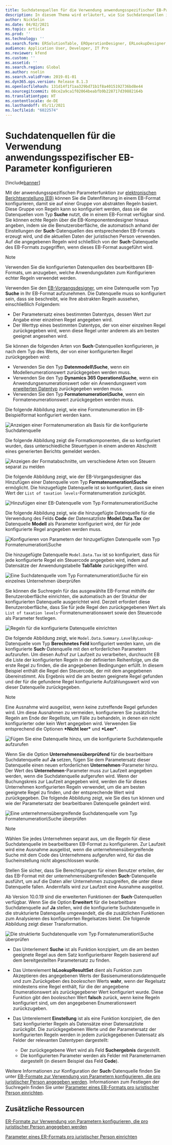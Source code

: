 ```yaml
---
title: Suchdatenquellen für die Verwendung anwendungsspezifischer EB-Parameter konfigurieren
description: In diesem Thema wird erläutert, wie Sie Suchdatenquellen in elektronische Berichterstellungsformate (EB-Formate) konfigurieren können, um für anwendungsspezifische EB-Parameter zu verwenden.
author: NickSelin
ms.date: 04/02/2021
ms.topic: article
ms.prod: ''
ms.technology: ''
ms.search.form: ERSolutionTable, EROperationDesigner, ERLookupDesigner, ERComponentLookupStructureEditing
audience: Application User, Developer, IT Pro
ms.reviewer: kfend
ms.custom: ''
ms.assetid: ''
ms.search.region: Global
ms.author: nselin
ms.search.validFrom: 2019-01-01
ms.dyn365.ops.version: Release 8.1.3
ms.openlocfilehash: 131d14f1f1aa329bd71b1f8a4015192736bd8e44
ms.sourcegitcommit: 08ce2a9ca1f02064beabfb9b228717d39882164b
ms.translationtype: HT
ms.contentlocale: de-DE
ms.lasthandoff: 05/11/2021
ms.locfileid: "6022574"
---
```

# <a name="configure-lookup-data-sources-to-use-er-application-specific-parameters"></a>Suchdatenquellen für die Verwendung anwendungsspezifischer EB-Parameter konfigurieren 

[!include[banner](../includes/banner.md)]

Mit der anwendungsspezifischen Parameterfunktion zur [elektronischen Berichtserstellung (EB)](general-electronic-reporting.md) können Sie die Datenfilterung in einem EB-Format konfigurieren, damit sie auf einer Gruppe von abstrakten Regeln basiert. Diese Gruppe von Regeln kann so konfiguriert werden, dass sie die Datenquellen vom Typ **Suche** nutzt, die in einem EB-Format verfügbar sind. Sie können echte Regeln über die EB-Komponentendesigner hinaus angeben, indem sie die Benutzeroberfläche, die automatisch anhand der Einstellungen der **Such**-Datenquellen des entsprechenden EB-Formats erzeugt wird, und die aktuellen Daten der juristischen Person verwenden. Auf die angegebenen Regeln wird schließlich von der **Such**-Datenquelle des EB-Formats zugegriffen, wenn dieses EB-Format ausgeführt wird.

> [!NOTE]
> Verwenden Sie die konfigurierten Datenquellen des bearbeitbaren EB-Formats, um anzugeben, welche Anwendungsdaten zum Konfigurieren echter Regeln verwendet werden.

Verwenden Sie den [EB-Vorgangsdesigner](general-electronic-reporting.md#building-a-format-that-uses-a-data-model-as-a-base), um eine Datenquelle vom Typ **Suche** in Ihr EB-Format aufzunehmen. Die Datenquelle muss so konfiguriert sein, dass sie beschreibt, wie Ihre abstrakten Regeln aussehen, einschließlich Folgendem:

   - Der Parametersatz eines bestimmten Datentyps, dessen Wert zur Angabe einer einzelnen Regel angegeben wird.
   - Der Werttyp eines bestimmten Datentyps, der von einer einzelnen Regel zurückgegeben wird, wenn diese Regel unter anderem als am besten geeignet angesehen wird.

Sie können die folgenden Arten von **Such**-Datenquellen konfigurieren, je nach dem Typ des Werts, der von einer konfigurierten Regel zurückgegeben wird:

   - Verwenden Sie den Typ **Datenmodell\Suche**, wenn ein Modellenumerationswert zurückgegeben werden muss.
   - Verwenden Sie den Typ **Dynamics 365 Operations\Suche**, wenn ein Anwendungsenumerationswert oder ein Anwendungswert vom [erweiterten Datentyp](../extensibility/extensible-edts.md) zurückgegeben werden muss.
   - Verwenden Sie den Typ **Formatenumeration\Suche**, wenn ein Formateneumerationswert zurückgegeben werden muss.

Die folgende Abbildung zeigt, wie eine Formatenumeration im EB-Beispielformat konfiguriert werden kann.

   ![Anzeigen einer Formatenumeration als Basis für die konfigurierte Suchdatenquelle](./media/er-lookup-data-sources-img1.gif)

Die folgende Abbildung zeigt die Formatkomponenten, die so konfiguriert wurden, dass unterschiedliche Steuertypen in einem anderen Abschnitt eines generierten Berichts gemeldet werden.

   ![Anzeigen der Formatabschnitte, um verschiedene Arten von Steuern separat zu melden](./media/er-lookup-data-sources-img2.png)

Die folgende Abbildung zeigt, wie der EB-Vorgangsdesigner das Hinzufügen einer Datenquelle vom Typ **Formatenumeration\Suche** ermöglicht.  Die hinzugefügte Datenquelle ist so konfiguriert, dass sie einen Wert der `List of taxation levels`-Formatenumeration zurückgibt.

   ![Hinzufügen einer EB-Datenquelle vom Typ Formatenumeration\Suche](./media/er-lookup-data-sources-img3.gif)

Die folgende Abbildung zeigt, wie die hinzugefügte Datenquelle für die Verwendung des Felds **Code** der Datensatzliste **Model.Data.Tax** der Datenquelle **Modell** als Parameter konfiguriert wird, der für jede konfigurierte Regel angegeben werden muss.

![Konfigurieren von Parametern der hinzugefügten Datenquelle vom Typ Formatenumeration\Suche](./media/er-lookup-data-sources-img4.gif)

Die hinzugefügte Datenquelle `Model.Data.Tax` ist so konfiguriert, dass für jede konfigurierte Regel ein Steuercode angegeben wird, indem auf Datensätze der Anwendungstabelle **TabTable** zurückgegriffen wird.

   ![Eine Suchdatenquelle vom Typ Formatenumeration\Suche für ein einzelnes Unternehmen überprüfen](./media/er-lookup-data-sources-img5.gif)

Sie können die Suchregeln für das ausgewählte EB-Format mithilfe der Benutzeroberfläche einrichten, die automatisch an der Struktur der konfigurierten Datenquelle ausgerichtet wird. Derzeit erfordert diese Benutzeroberfläche, dass Sie für jede Regel den zurückgegebenen Wert als `List of taxation levels`-Formatenumerationswert sowie den Steuercode als Parameter festlegen.

   ![Regeln für die konfigurierte Datenquelle einrichten](./media/er-lookup-data-sources-img6.gif)

Die folgende Abbildung zeigt, wie `Model.Data.Summary.LevelByLookup`-Datenquelle vom Typ **Berechnetes Feld** konfiguriert werden kann, um die konfigurierte **Such**-Datenquelle mit den erforderlichen Parametern aufzurufen. Um diesen Aufruf zur Laufzeit zu verarbeiten, durchsucht EB die Liste der konfigurierten Regeln in der definierten Reihenfolge, um die erste Regel zu finden, die die angegebenen Bedingungen erfüllt. In diesem Beispiel enthält die Regel den Steuercode, der mit dem angegebenen übereinstimmt. Als Ergebnis wird die am besten geeignete Regel gefunden und der für die gefundene Regel konfigurierte Aufzählungswert wird von dieser Datenquelle zurückgegeben.

> [!NOTE]
> Eine Ausnahme wird ausgelöst, wenn keine zutreffende Regel gefunden wird. Um diese Ausnahmen zu vermeiden, konfigurieren Sie zusätzliche Regeln am Ende der Regelliste, um Fälle zu behandeln, in denen ein nicht konfigurierter oder kein Wert angegeben wird. Verwenden Sie entsprechend die Optionen **\*Nicht leer\*** und **\*Leer\***.  
>
> ![Fügen Sie eine Datenquelle hinzu, um die konfigurierte Suchdatenquelle aufzurufen](./media/er-lookup-data-sources-img7.png)

Wenn Sie die Option **Unternehmensüberprüfend** für die bearbeitbare Suchdatenquelle auf **Ja** setzen, fügen Sie dem Parametersatz dieser Datenquelle einen neuen erforderlichen **Unternehmen**-Parameter hinzu. Der Wert des **Unternehmen**-Parameter muss zur Laufzeit angegeben werden, wenn die Suchdatenquelle aufgerufen wird. Wenn der Buchungskreis zur Laufzeit angegeben wird, werden die für dieses Unternehmen konfigurierten Regeln verwendet, um die am besten geeignete Regel zu finden, und der entsprechende Wert wird zurückgegeben. Die folgende Abbildung zeigt, wie Sie dies tun können und wie der Parametersatz der bearbeitbaren Datenquelle geändert wird.

   ![Eine unternehmensübergreifende Suchdatenquelle vom Typ Formatenumeration\Suche überprüfen](./media/er-lookup-data-sources-img8.gif)

> [!NOTE]
> Wählen Sie jedes Unternehmen separat aus, um die Regeln für diese Suchdatenquelle im bearbeitbaren EB-Format zu konfigurieren. Zur Laufzeit wird eine Ausnahme ausgelöst, wenn die unternehmensübergreifende Suche mit dem Code des Unternehmens aufgerufen wird, für das die Sucheinstellung nicht abgeschlossen wurde.
>
> Stellen Sie sicher, dass Sie Berechtigungen für einen Benutzer erteilen, der das EB-Format mit der unternehmensübergreifenden **Such**-Datenquelle ausführt, um auf die Daten aller Unternehmen zuzugreifen, die unter diese Datenquelle fallen. Andernfalls wird zur Laufzeit eine Ausnahme ausgelöst.

Ab Version 10.0.19 sind die erweiterten Funktionen der **Such**-Datenquellen verfügbar. Wenn Sie die Option **Erweitert** für die bearbeitbare Suchdatenquelle auf **Ja** stellen, wird die konfigurierte Suchdatenquelle in die strukturierte Datenquelle umgewandelt, die die zusätzlichen Funktionen zum Analysieren des konfigurierten Regelsatzes bietet. Die folgende Abbildung zeigt dieser Transformation.

   ![Die struktierte Suchdatenquelle vom Typ Formatenumeration\Suche überprüfen](./media/er-lookup-data-sources-img9.gif)

- Das Unterlement **Suche** ist als Funktion konzipiert, um die am besten geeignete Regel aus dem Satz konfigurierbarer Regeln basierend auf dem bereitgestellten Parametersatz zu finden.
- Das Unterelement **IsLookupResultSet** dient als Funktion zum Akzeptieren des angegebenen Werts der Basisenumerationsdatenquelle und zum Zurückgeben des *booleschen* Werts **wahr**, wenn der Regelsatz mindestens eine Regel enthält, für die der angegebene Enumerationswert als zurückgegebener Wert konfiguriert wurde. Diese Funktion gibt den *booleschen* Wert **falsch** zurück, wenn keine Regeln konfiguriert sind, um den angegebenen Enumerationswert zurückzugeben.
- Das Unterelement **Einstellung** ist als eine Funktion konzipiert, die den Satz konfigurierter Regeln als Datensätze einer Datensatzliste zurückgibt. Die zurückgegebenen Werte und der Parametersatz der konfigurierten Regeln werden in jedem zurückgegebenen Datensatz als Felder der relevanten Datentypen dargestellt:

    - Der zurückgegebene Wert wird als Feld **Suchergebnis** dargestellt.
    - Die konfigurierten Parameter werden als Felder mit Parameternamen dargestellt (in diesem Beispiel das Feld **Code**).

Weitere Informationen zur Konfiguration der **Such**-Datenquelle finden Sie unter [EB-Formate zur Verwendung von Parametern konfigurieren, die pro juristischer Person angegeben werden](er-app-specific-parameters-configure-format.md). Informationen zum Festlegen der Suchregeln finden Sie unter [Parameter eines EB-Formats pro juristischer Person einrichten](er-app-specific-parameters-set-up.md).

## <a name="additional-resources"></a>Zusätzliche Ressourcen

[ER-Formate zur Verwendung von Parametern konfigurieren, die pro juristischer Person angegeben werden](er-app-specific-parameters-configure-format.md)

[Parameter eines ER-Formats pro juristischer Person einrichten](er-app-specific-parameters-set-up.md)
